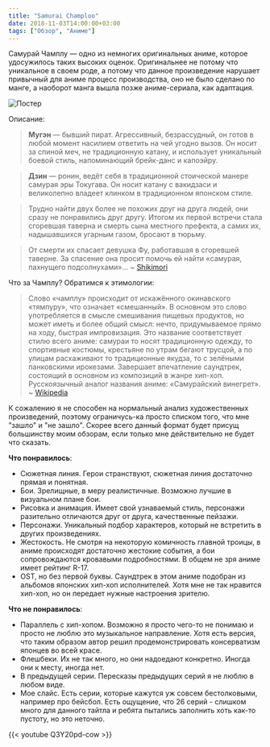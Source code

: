 ```yaml
---
title: "Samurai Champloo"
date: 2018-11-03T14:00:00+03:00
tags: ["Обзор", "Аниме"]
---
```


Самурай Чамплу — одно из немногих оригинальных аниме, которое удосужилось таких
высоких оценок. Оригинальнее не потому что уникальное в своем роде, а потому что
данное произведение нарушает привычный для аниме процесс производства, оно не
было сделано по манге, а наоборот манга вышла позже аниме-сериала, как адаптация.

![Постер](/img/champloo/poster.jpg)

Описание:

>**Мугэн** — бывший пират. Агрессивный, безрассудный, он готов в любой момент насилием ответить на чей угодно вызов. Он носит за спиной меч, не традиционную катану, и использует уникальный боевой стиль, напоминающий брейк-данс и капоэйру.

>**Дзин** — ронин, ведёт себя в традиционной стоической манере самурая эры Токугава. Он носит катану с вакидзаси и великолепно владеет клинком в традиционном японском стиле.

>Трудно найти двух более не похожих друг на друга людей, они сразу не понравились друг другу. Итогом их первой встречи стала сгоревшая таверна и смерть сына местного префекта, а самих их, надышавшихся угарным газом, бросают в тюрьму.

>От смерти их спасает девушка Фу, работавшая в сгоревшей таверне. За спасение она просит помочь ей найти «самурая, пахнущего подсолнухами»... ~ [Shikimori](https://shikimori.org/animes/205-samurai-champloo)

Что за Чамплу? Обратимся к этимологии:

>Слово «чамплу» происходит от искажённого окинавского «тямпуру», что означает «смешанный». В основном это слово употребляется в смысле смешивания пищевых продуктов, но может иметь и более общий смысл: нечто, придумываемое прямо на ходу, быстрая импровизация. Это название соответствует стилю всего аниме: самураи то носят традиционную одежду, то спортивные костюмы, крестьяне по утрам бегают трусцой, а по улицам расхаживают то традиционные якудза, то с зелёными панковскими ирокезами. Завершает впечатление саундтрек, состоящий в основном из композиций в жанре хип-хоп. Русскоязычный аналог названия аниме: «Самурайский винегрет». ~ [Wikipedia](https://ru.wikipedia.org/wiki/Самурай_Чамплу)

К сожалению я не способен на нормальный анализ художественных произведений,
поэтому ограничусь-ка просто списком того, что мне "зашло" и "не зашло".
Скорее всего данный формат будет присущ большинству моим обзорам, если только
мне действительно не будет что сказать.

**Что понравилось**:

- Сюжетная линия. Герои странствуют, сюжетная линия достаточно прямая и
понятная.
- Бои. Зрелищные, в меру реалистичные. Возможно лучшие в визуальном плане бои.
- Рисовка и анимация. Имеет свой узнаваемый стиль, персонажи разительно
отличаются друг от друга, качественные пейзажи.
- Персонажи. Уникальный подбор характеров, который не встретить в других
произведениях.
- Жестокость. Не смотря на некоторую комичность главной троицы, в аниме
происходят достаточно жестокие события, а бои сопровождаются кровавыми
подробностями. В общем не зря аниме имеет рейтинг R-17.
- OST, но без первой буквы. Саундтрек в этом аниме подобран из альбомов
японских хип-хоп исполнителей. Хотя мне не так нравится хип-хоп, но он передает
нужные настроения зрителю.

**Что не понравилось**:

- Параллель с хип-хопом. Возможно я просто чего-то не понимаю и просто не люблю
это музыкальное направление. Хотя есть версия, что таким образом автор решил
продемонстрировать консерватизм японцев во всей красе.
- Флешбеки. Их не так много, но они надоедают конкретно. Иногда они к месту,
иногда нет.
- В предыдущей серии. Пересказы предыдущих серий я не люблю в любом виде.
- Мое слайс. Есть серии, которые кажутся уж совсем бестолковыми, например про
бейсбол. Есть ощущение, что 26 серий - слишком много для данного тайтла и ребята
пытались заполнить хоть как-то пустоту, но это неточно.

{{< youtube Q3Y20pd-cow >}}
